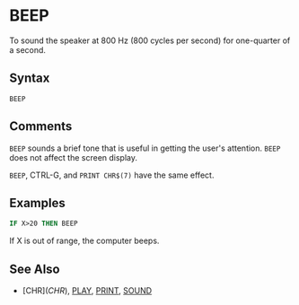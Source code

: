 # BEEP

To sound the speaker at 800 Hz (800 cycles per second) for one-quarter of a second.

## Syntax

`BEEP`

## Comments

`BEEP` sounds a brief tone that is useful in getting the user's attention. `BEEP` does not affect the screen display.

`BEEP`, CTRL-G, and `PRINT CHR$(7)` have the same effect.

## Examples

```vb
IF X>20 THEN BEEP
```

If X is out of range, the computer beeps.

## See Also

* [CHR$](CHR$), [PLAY](PLAY), [PRINT](PRINT), [SOUND](SOUND)
